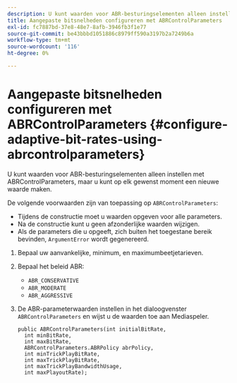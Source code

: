 ```yaml
---
description: U kunt waarden voor ABR-besturingselementen alleen instellen met ABRControlParameters, maar u kunt op elk gewenst moment een nieuwe waarde maken.
title: Aangepaste bitsnelheden configureren met ABRControlParameters
exl-id: fc7887bd-37e8-48e7-8afb-3946fb3f1e77
source-git-commit: be43bbbd1051886c8979ff590a3197b2a7249b6a
workflow-type: tm+mt
source-wordcount: '116'
ht-degree: 0%

---
```


# Aangepaste bitsnelheden configureren met ABRControlParameters {#configure-adaptive-bit-rates-using-abrcontrolparameters}

U kunt waarden voor ABR-besturingselementen alleen instellen met ABRControlParameters, maar u kunt op elk gewenst moment een nieuwe waarde maken.

De volgende voorwaarden zijn van toepassing op `ABRControlParameters`:

* Tijdens de constructie moet u waarden opgeven voor alle parameters.
* Na de constructie kunt u geen afzonderlijke waarden wijzigen.
* Als de parameters die u opgeeft, zich buiten het toegestane bereik bevinden, `ArgumentError` wordt gegenereerd.

1. Bepaal uw aanvankelijke, minimum, en maximumbeetjetarieven.
1. Bepaal het beleid ABR:

   * `ABR_CONSERVATIVE`
   * `ABR_MODERATE`
   * `ABR_AGGRESSIVE`

1. De ABR-parameterwaarden instellen in het dialoogvenster `ABRControlParameters` en wijst u de waarden toe aan Mediaspeler.

   ```
   public ABRControlParameters(int initialBitRate, 
     int minBitRate, 
     int maxBitRate, 
     ABRControlParameters.ABRPolicy abrPolicy, 
     int minTrickPlayBitRate, 
     int maxTrickPlayBitRate, 
     int maxTrickPlayBandwidthUsage, 
     int maxPlayoutRate);
   ```
